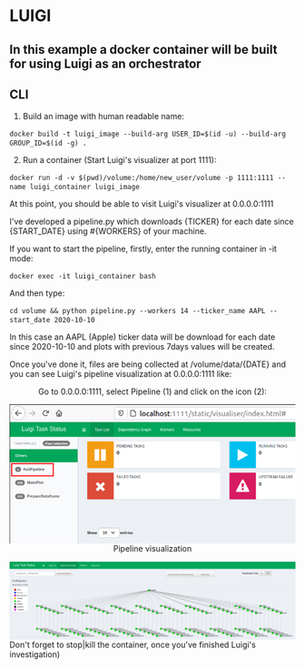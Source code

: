 # LUIGI
## In this example a docker container will be built for using Luigi as an orchestrator
## CLI

1) Build an image with human readable name:  
```
docker build -t luigi_image --build-arg USER_ID=$(id -u) --build-arg GROUP_ID=$(id -g) .
```
2) Run a container (Start Luigi's visualizer at port 1111):  
```
docker run -d -v $(pwd)/volume:/home/new_user/volume -p 1111:1111 --name luigi_container luigi_image
```
At this point, you should be able to visit Luigi's visualizer at 0.0.0.0:1111

I've developed a pipeline.py which downloads {TICKER} for each date since {START_DATE} using #{WORKERS} of your machine.

If you want to start the pipeline, firstly, enter the running container in -it mode:
```
docker exec -it luigi_container bash
```
And then type:
```
cd volume && python pipeline.py --workers 14 --ticker_name AAPL --start_date 2020-10-10
```
In this case an AAPL (Apple) ticker data will be download for each date since 2020-10-10 and plots with previous 7days values will be created. 

Once you've done it, files are being collected at /volume/data/{DATE} and you can see Luigi's pipeline visualization at 0.0.0.0:1111 like:

<p style="text-align:center;">Go to 0.0.0.0:1111, select Pipeline (1) and click on the icon (2):</p>
<img src="img/Visualizer.png"
     alt="Markdown Monster icon"
     style="float: left; margin-right: 10px;" />

<p style="text-align:center;"> Pipeline visualization</p>
<img src="img/Pipeline.png"
     alt="Markdown Monster icon"
     style="float: left; margin-right: 10px;" />
     
Don't forget to stop|kill the container, once you've finished Luigi's investigation)